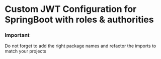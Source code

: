 # Custom JWT Configuration for SpringBoot with roles & authorities

### Important
Do not forget to add the right package names and refactor the imports to match your projects